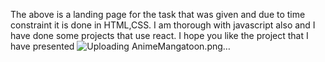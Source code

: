 The above is a landing page for the task that was given and due to time constraint it is done in HTML,CSS. I am thorough with javascript also and I have done some projects that use react.
I hope you like the project that I have presented
![Uploading AnimeMangatoon.png…]()
